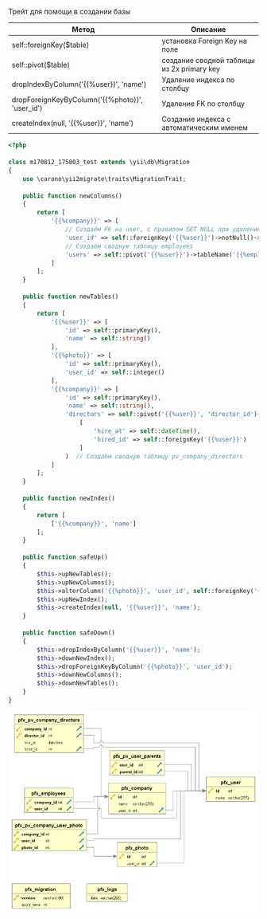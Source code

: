 Трейт для помощи в создании базы  

|Метод|Описание
|------|---------
|self::foreignKey($table)|установка Foreign Key на поле  
|self::pivot($table)|создание сводной таблицы из 2х primary key
|dropIndexByColumn('{{%user}}', 'name')|Удаление индекса по столбцу
|dropForeignKeyByColumn('{{%photo}}', 'user_id')|Удаление FK по столбцу
|createIndex(null, '{{%user}}', 'name')|Создание индекса с автоматическим именем


```php
<?php

class m170812_175803_test extends \yii\db\Migration
{
    use \carono\yii2migrate\traits\MigrationTrait;

    public function newColumns()
    {
        return [
            '{{%company}}' => [
                // Создаём FK на user, с правилом SET NULL при удалении
                'user_id' => self::foreignKey('{{%user}}')->notNull()->onDeleteNull(),
                // Создаём сводную таблицу employees
                'users' => self::pivot('{{%user}}')->tableName('{{%employees}}')
            ]
        ];
    }

    public function newTables()
    {
        return [
            '{{%user}}' => [
                'id' => self::primaryKey(),
                'name' => self::string()
            ],
            '{{%photo}}' => [
                'id' => self::primaryKey(),
                'user_id' => self::integer()
            ],
            '{{%company}}' => [
                'id' => self::primaryKey(),
                'name' => self::string(),
                'directors' => self::pivot('{{%user}}', 'director_id')->columns(
                    [
                        'hire_at' => self::dateTime(),
                        'hired_id' => self::foreignKey('{{%user}}')
                    ]
                )  // Создаём сводную таблицу pv_company_directors
            ]
        ];
    }

    public function newIndex()
    {
        return [
            ['{{%company}}', 'name']
        ];
    }

    public function safeUp()
    {
        $this->upNewTables();
        $this->upNewColumns();
        $this->alterColumn('{{%photo}}', 'user_id', self::foreignKey('{{%user}}'));
        $this->upNewIndex();
        $this->createIndex(null, '{{%user}}', 'name');
    }

    public function safeDown()
    {
        $this->dropIndexByColumn('{{%user}}', 'name');
        $this->downNewIndex();
        $this->dropForeignKeyByColumn('{{%photo}}', 'user_id');
        $this->downNewColumns();
        $this->downNewTables();
    }
}
```
<p align="center">
    <img src="schema.png">
</p>
